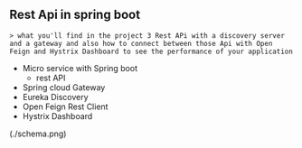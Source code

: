## Rest Api in spring boot ##

    > what you'll find in the project 3 Rest APi with a discovery server and a gateway and also how to connect between those Api with Open Feign and Hystrix Dashboard to see the performance of your application  

- Micro service with Spring boot 
    - rest API
- Spring cloud Gateway
- Eureka Discovery
- Open Feign Rest Client
- Hystrix Dashboard

(./schema.png)